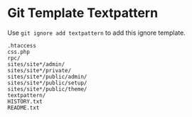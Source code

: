 Git Template Textpattern
===

Use `git ignore add textpattern` to add this ignore template.

```
.htaccess
css.php
rpc/
sites/site*/admin/
sites/site*/private/
sites/site*/public/admin/
sites/site*/public/setup/
sites/site*/public/theme/
textpattern/
HISTORY.txt
README.txt
```
